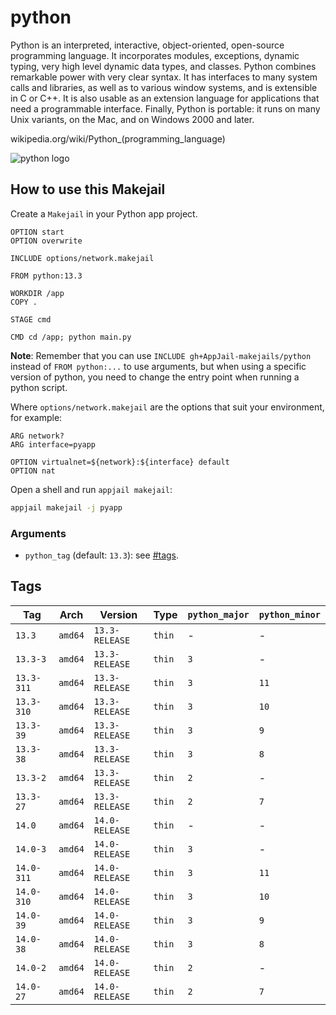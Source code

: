 # python

Python is an interpreted, interactive, object-oriented, open-source programming language. It incorporates modules, exceptions, dynamic typing, very high level dynamic data types, and classes. Python combines remarkable power with very clear syntax. It has interfaces to many system calls and libraries, as well as to various window systems, and is extensible in C or C++. It is also usable as an extension language for applications that need a programmable interface. Finally, Python is portable: it runs on many Unix variants, on the Mac, and on Windows 2000 and later.

wikipedia.org/wiki/Python_(programming\_language)

![python logo](https://upload.wikimedia.org/wikipedia/commons/thumb/c/c3/Python-logo-notext.svg/121px-Python-logo-notext.svg.png)

## How to use this Makejail

Create a `Makejail` in your Python app project.

```
OPTION start
OPTION overwrite

INCLUDE options/network.makejail

FROM python:13.3

WORKDIR /app
COPY .

STAGE cmd

CMD cd /app; python main.py
```

**Note**: Remember that you can use `INCLUDE gh+AppJail-makejails/python` instead of `FROM python:...` to use arguments, but when using a specific version of python, you need to change the entry point when running a python script.

Where `options/network.makejail` are the options that suit your environment, for example:

```
ARG network?
ARG interface=pyapp

OPTION virtualnet=${network}:${interface} default
OPTION nat
```

Open a shell and run `appjail makejail`:

```sh
appjail makejail -j pyapp
```

### Arguments

* `python_tag` (default: `13.3`): see [#tags](#tags).

## Tags

| Tag        | Arch    | Version        | Type   | `python_major` | `python_minor` |
| ---------- | ------- | -------------- | ------ | -------------- | -------------- |
| `13.3`     | `amd64` | `13.3-RELEASE` | `thin` |      -         |       -        |
| `13.3-3`   | `amd64` | `13.3-RELEASE` | `thin` |     `3`        |       -        |
| `13.3-311` | `amd64` | `13.3-RELEASE` | `thin` |     `3`        |      `11`      |
| `13.3-310` | `amd64` | `13.3-RELEASE` | `thin` |     `3`        |      `10`      |
| `13.3-39`  | `amd64` | `13.3-RELEASE` | `thin` |     `3`        |      `9`       |
| `13.3-38`  | `amd64` | `13.3-RELEASE` | `thin` |     `3`        |      `8`       |
| `13.3-2`   | `amd64` | `13.3-RELEASE` | `thin` |     `2`        |       -        |
| `13.3-27`  | `amd64` | `13.3-RELEASE` | `thin` |     `2`        |      `7`       |
| `14.0`     | `amd64` | `14.0-RELEASE` | `thin` |      -         |       -        |
| `14.0-3`   | `amd64` | `14.0-RELEASE` | `thin` |     `3`        |       -        |
| `14.0-311` | `amd64` | `14.0-RELEASE` | `thin` |     `3`        |      `11`      |
| `14.0-310` | `amd64` | `14.0-RELEASE` | `thin` |     `3`        |      `10`      |
| `14.0-39`  | `amd64` | `14.0-RELEASE` | `thin` |     `3`        |      `9`       |
| `14.0-38`  | `amd64` | `14.0-RELEASE` | `thin` |     `3`        |      `8`       |
| `14.0-2`   | `amd64` | `14.0-RELEASE` | `thin` |     `2`        |       -        |
| `14.0-27`  | `amd64` | `14.0-RELEASE` | `thin` |     `2`        |      `7`       |
